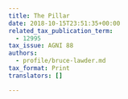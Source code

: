 ```yaml
---
title: The Pillar
date: 2018-10-15T23:51:35+00:00
related_tax_publication_term:
  - 12995
tax_issue: AGNI 88
authors:
  - profile/bruce-lawder.md
tax_format: Print
translators: []

---
```


